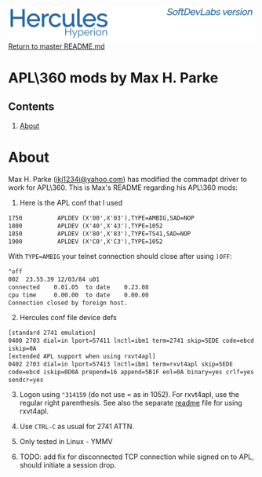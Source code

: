 ![test image](images/image_header_herculeshyperionSDL.png)
[Return to master README.md](../README.md)

# APL\360 mods by Max H. Parke
## Contents
1. [About](#About)

# About
Max H. Parke (ikj1234i@yahoo.com) has modified the commadpt driver to work for APL\360.  This is Max's README regarding his APL\360 mods:

1. Here is the APL conf that I used
```
1750          APLDEV (X'00',X'03'),TYPE=AMBIG,SAD=NOP
1800          APLDEV (X'40',X'43'),TYPE=1052
1850          APLDEV (X'80',X'83'),TYPE=TS41,SAD=NOP
1900          APLDEV (X'C0',X'C3'),TYPE=1052
```

With `TYPE=AMBIG` your telnet connection should close after using `)OFF`:
```
"off
002  23.55.39 12/03/84 u01
connected    0.01.05  to date    0.23.08
cpu time     0.00.00  to date    0.00.00
Connection closed by foreign host.
```

2. Hercules conf file device defs
```
[standard 2741 emulation]
0400 2703 dial=in lport=57411 lnctl=ibm1 term=2741 skip=5EDE code=ebcd iskip=0A
[extended APL support when using rxvt4apl]
0402 2703 dial=in lport=57413 lnctl=ibm1 term=rxvt4apl skip=5EDE code=ebcd iskip=0D0A prepend=16 append=5B1F eol=0A binary=yes crlf=yes sendcr=yes
```

3. Logon using `"314159` (do not use = as in 1052).  For rxvt4apl, use the regular right parenthesis.  See also the separate [readme](/readme/README.RXVT4APL.md) file for using rxvt4apl.

4. Use `CTRL-C` as usual for 2741 ATTN.

5. Only tested in Linux - YMMV

6. TODO: add fix for disconnected TCP connection while signed on to APL, should initiate a session drop.
